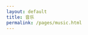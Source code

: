 ```yaml
---
layout: default
title: 音乐
permalink: /pages/music.html
---
```





<div id="player5" class="aplayer" ></div>


<script type="text/javascript" src="{{ "/assets/js/mp3/APlayer.min.js" | prepend: site.baseurl }}"></script>
<script type="text/javascript">

	var ap5 = new APlayer({
	element: document.getElementById('player5'),
	narrow: false,
	autoplay: false,
	showlrc: 3,
	mutex: true,
	theme: '#ad7a86',
	mode: 'random',
	listmaxheight: '69px',
	music: [
		
		{
			title: '斑马,斑马',
			author: '宋冬野',
			url: window.location.host+'/assets/mp3/songdongye_banma.mp3',
			pic: window.location.host+'/assets/mp3/songdongye_banma.png',
			lrc: window.location.host+'/assets/mp3/songdongye_banma.lrc'
		},
		{
			title: '飘雪',
			author: '陈慧娴',
			url: window.location.host+'/assets/mp3/chenhuixian_piaoxue.mp3',
			pic: window.location.host+'/assets/mp3/chenhuixian_piaoxue.png',
			lrc: window.location.host+'/assets/mp3/chenhuixian_piaoxue.lrc'
		},
		{
			title: '成都',
			author: '赵雷',
			url: window.location.host+'/assets/mp3/zhaolei_chengdu.mp3',
			pic: window.location.host+'/assets/mp3/zhaolei_chengdu.png',
			lrc: window.location.host+'/assets/mp3/zhaolei_chengdu.lrc'
		}
		
		
	]
});
</script>

<!--
{
			title: 'あっちゅ～ま青春!',
			author: '七森中☆ごらく部',
			url: 'http://devtest.qiniudn.com/あっちゅ～ま青春!.mp3',
			pic: 'http://devtest.qiniudn.com/あっちゅ～ま青春!.jpg',
			lrc: '{{site.baseurl}}/assets/mp3/qingchun.lrc'
		},
		{
			title: 'secret base~君がくれたもの~',
			author: '茅野愛衣',
			url: 'http://devtest.qiniudn.com/secret base~.mp3',
			pic: 'http://devtest.qiniudn.com/secret base~.jpg',
			lrc: '{{site.baseurl}}/assets/mp3/jun.lrc'
		},
		{
			title: '回レ！雪月花',
			author: '小倉唯',
			url: 'http://devtest.qiniudn.com/回レ！雪月花.mp3',
			pic: 'http://devtest.qiniudn.com/回レ！雪月花.jpg',
			lrc: '{{site.baseurl}}/assets/mp3/xueyuehua.lrc'
		}
-->